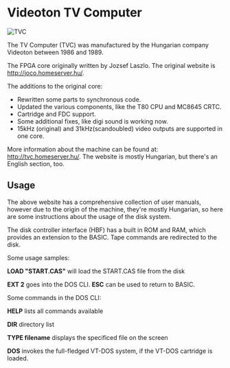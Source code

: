 # Videoton TV Computer

![TVC](https://live.staticflickr.com/65535/53295090895_1cf2bbfe9e_o.png)

The TV Computer (TVC) was manufactured by the Hungarian company Videoton between 1986 and 1989.

The FPGA core originally written by Jozsef Laszlo. The original website is http://joco.homeserver.hu/.

The additions to the original core:
- Rewritten some parts to synchronous code.
- Updated the various components, like the T80 CPU and MC8645 CRTC.
- Cartridge and FDC support.
- Some additional fixes, like digi sound is working now.
- 15kHz (original) and 31kHz(scandoubled) video outputs are supported in one core.

More information about the machine can be found at: http://tvc.homeserver.hu/. The website is mostly Hungarian, but there's an English section, too.

## Usage

The above website has a comprehensive collection of user manuals, however due to the origin of the machine, they're mostly Hungarian,
so here are some instructions about the usage of the disk system.

The disk controller interface (HBF) has a built in ROM and RAM, which provides an extension to the BASIC. Tape commands are redirected to the disk.

Some usage samples:

**LOAD "START.CAS"** will load the START.CAS file from the disk

**EXT 2** goes into the DOS CLI. **ESC** can be used to return to BASIC.

Some commands in the DOS CLI:

**HELP** lists all commands available

**DIR** directory list

**TYPE filename** displays the specificed file on the screen

**DOS** invokes the full-fledged VT-DOS system, if the VT-DOS cartridge is loaded.
